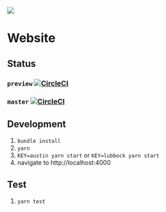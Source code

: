 ![](http://en.gravatar.com/userimage/107370100/a08594145564536138dfaaf072c7b241.png)

# Website

## Status

### `preview` [![CircleCI](https://circleci.com/gh/AustinCodingAcademy/austincodingacademy.com/tree/preview.svg?style=svg)](https://circleci.com/gh/AustinCodingAcademy/austincodingacademy.com/tree/preview)

### `master` [![CircleCI](https://circleci.com/gh/AustinCodingAcademy/austincodingacademy.com/tree/master.svg?style=svg)](https://circleci.com/gh/AustinCodingAcademy/austincodingacademy.com/tree/master)

## Development

1. `bundle install`
2. `yarn`
3. `KEY=austin yarn start` or `KEY=lubbock yarn start`
4. navigate to http://localhost:4000

## Test

1. `yarn test`
